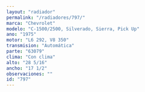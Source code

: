 ```yaml
---
layout: "radiador"
permalink: "/radiadores/797/"
marca: "Chevrolet"
modelo: "C-1500/2500, Silverado, Sierra, Pick Up"
ano: "1975"
motor: "L6 292, V8 350"
transmision: "Automática"
parte: "63079"
clima: "Con clima"
alto: "28 5/16"
ancho: "17 1/2"
observaciones: ""
id: "797"
---
```


